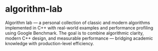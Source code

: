 # algorithm-lab
Algorithm lab — a personal collection of classic and modern algorithms implemented in C++ with real-world examples and performance profiling using Google Benchmark. The goal is to combine algorithmic clarity, modern C++ design, and measurable performance — bridging academic knowledge with production-level efficiency.
